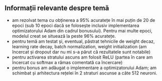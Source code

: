 ## Informații relevante despre temă ##

* am rezolvat tema cu obținerea a 95% acuratețe în mai puțin de 20 de epoci (sub 10 epoci dacă se folosește inclusiv implementarea optimizatorului Adam din cadrul bonusului). Pentru mai multe epoci, modelul creat se situează la peste 96% acuratețe.
* pentru temă am testat și, eventual, păstrat tehnicile de weight decaz, learning rate decay, batch normalization, weight initialization (am încercat și dropout dar nu mi s-a părut că rezultatele sunt notabile) 
* pentru activarea stratului ascuns am folosit ReLU (partea în care am încercat cu softmax a rămas comentată ca încercare)
* pentru bonus am adăugat o implementare a optimizatorului Adam; am schimbat și arhitectura rețelei în 2 straturi ascunse a câte 512 neuroni.

